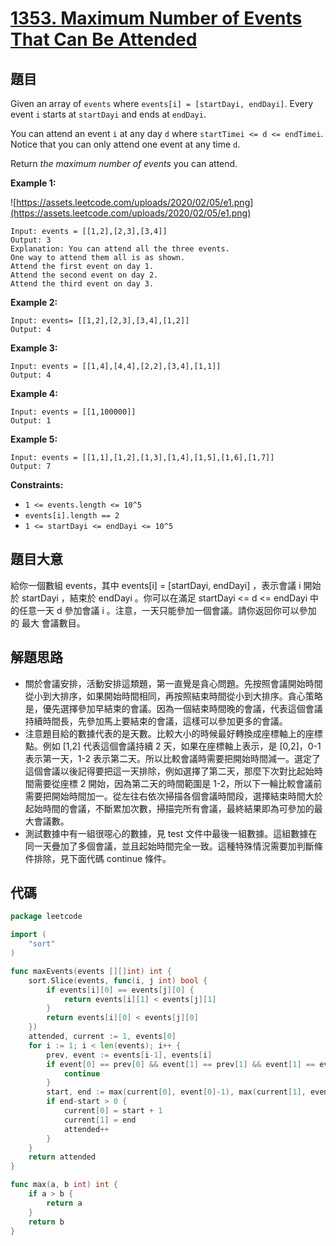 # [1353. Maximum Number of Events That Can Be Attended](https://leetcode.com/problems/maximum-number-of-events-that-can-be-attended/)


## 題目

Given an array of `events` where `events[i] = [startDayi, endDayi]`. Every event `i` starts at `startDayi` and ends at `endDayi`.

You can attend an event `i` at any day `d` where `startTimei <= d <= endTimei`. Notice that you can only attend one event at any time `d`.

Return *the maximum number of events* you can attend.

**Example 1:**

![https://assets.leetcode.com/uploads/2020/02/05/e1.png](https://assets.leetcode.com/uploads/2020/02/05/e1.png)

```
Input: events = [[1,2],[2,3],[3,4]]
Output: 3
Explanation: You can attend all the three events.
One way to attend them all is as shown.
Attend the first event on day 1.
Attend the second event on day 2.
Attend the third event on day 3.

```

**Example 2:**

```
Input: events= [[1,2],[2,3],[3,4],[1,2]]
Output: 4

```

**Example 3:**

```
Input: events = [[1,4],[4,4],[2,2],[3,4],[1,1]]
Output: 4

```

**Example 4:**

```
Input: events = [[1,100000]]
Output: 1

```

**Example 5:**

```
Input: events = [[1,1],[1,2],[1,3],[1,4],[1,5],[1,6],[1,7]]
Output: 7

```

**Constraints:**

- `1 <= events.length <= 10^5`
- `events[i].length == 2`
- `1 <= startDayi <= endDayi <= 10^5`

## 題目大意

給你一個數組 events，其中 events[i] = [startDayi, endDayi] ，表示會議 i 開始於 startDayi ，結束於 endDayi 。你可以在滿足 startDayi <= d <= endDayi 中的任意一天 d 參加會議 i 。注意，一天只能參加一個會議。請你返回你可以參加的 最大 會議數目。

## 解題思路

- 關於會議安排，活動安排這類題，第一直覺是貪心問題。先按照會議開始時間從小到大排序，如果開始時間相同，再按照結束時間從小到大排序。貪心策略是，優先選擇參加早結束的會議。因為一個結束時間晚的會議，代表這個會議持續時間長，先參加馬上要結束的會議，這樣可以參加更多的會議。
- 注意題目給的數據代表的是天數。比較大小的時候最好轉換成座標軸上的座標點。例如 [1,2] 代表這個會議持續 2 天，如果在座標軸上表示，是 [0,2]，0-1 表示第一天，1-2 表示第二天。所以比較會議時需要把開始時間減一。選定了這個會議以後記得要把這一天排除，例如選擇了第二天，那麼下次對比起始時間需要從座標 2 開始，因為第二天的時間範圍是 1-2，所以下一輪比較會議前需要把開始時間加一。從左往右依次掃描各個會議時間段，選擇結束時間大於起始時間的會議，不斷累加次數，掃描完所有會議，最終結果即為可參加的最大會議數。
- 測試數據中有一組很噁心的數據，見 test 文件中最後一組數據。這組數據在同一天疊加了多個會議，並且起始時間完全一致。這種特殊情況需要加判斷條件排除，見下面代碼 continue 條件。

## 代碼

```go
package leetcode

import (
	"sort"
)

func maxEvents(events [][]int) int {
	sort.Slice(events, func(i, j int) bool {
		if events[i][0] == events[j][0] {
			return events[i][1] < events[j][1]
		}
		return events[i][0] < events[j][0]
	})
	attended, current := 1, events[0]
	for i := 1; i < len(events); i++ {
		prev, event := events[i-1], events[i]
		if event[0] == prev[0] && event[1] == prev[1] && event[1] == event[0] {
			continue
		}
		start, end := max(current[0], event[0]-1), max(current[1], event[1])
		if end-start > 0 {
			current[0] = start + 1
			current[1] = end
			attended++
		}
	}
	return attended
}

func max(a, b int) int {
	if a > b {
		return a
	}
	return b
}
```